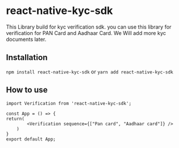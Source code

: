 # react-native-kyc-sdk

This Library build for kyc verification sdk. you can use this library for verification for PAN Card and Aadhaar Card.
We Will add more kyc documents later.

## Installation

`npm install react-native-kyc-sdk`
or
`yarn add react-native-kyc-sdk`

## How to use

```import React from 'react';
import Verification from 'react-native-kyc-sdk';

const App = () => {
return(
        <Verification sequence={["Pan card", "Aadhaar card"]} />
    )
}
export default App;
```
